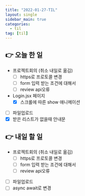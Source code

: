 ```yaml
---
title: "2022-01-27-TIL"
layout: single
sidebar_main: true
categories:
  - til
tag: [til]
---
```


## 👉 오늘 한 일

- 프로젝트회의 (취소 내일로 옮김)
  - [ ] https로 프로토콜 변경
  - [ ] form 입력 받는 조건에 대해서
  - [ ] review api오류
- Login.jsx 페이지
  - [x] 스크롤에 따른 show 애니메이션
- [ ] 파일업로드
- [x] 받은 리스트가 없을때 안내문

## 👉 내일 할 일

- 프로젝트회의 (취소 내일로 옮김)
  - [ ] https로 프로토콜 변경
  - [ ] form 입력 받는 조건에 대해서
  - [ ] review api오류
- [ ] 파일업로드
- [ ] async await로 변경

<br /><br /><br /><br />
